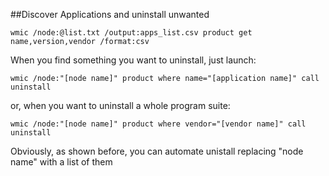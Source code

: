 ##Discover Applications and uninstall unwanted
```
wmic /node:@list.txt /output:apps_list.csv product get name,version,vendor /format:csv
```

When you find something you want to uninstall, just launch:
```
wmic /node:"[node name]" product where name="[application name]" call uninstall
```

or, when you want to uninstall a whole program suite:
```
wmic /node:"[node name]" product where vendor="[vendor name]" call uninstall
```

Obviously, as shown before, you can automate unistall replacing "node name" with a list of them
